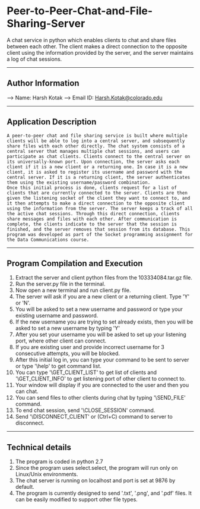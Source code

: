 # Peer-to-Peer-Chat-and-File-Sharing-Server
A chat service in python which enables clients to chat and share files between each other. The client makes a direct connection to the opposite client using the information provided by the server, and the server maintains a log of chat sessions.

--------------------
Author Information
--------------------
--> Name: Harsh Kotak
--> Email ID: Harsh.Kotak@colorado.edu

-----------------------
Application Description
-----------------------
	A peer-to-peer chat and file sharing service is built where multiple clients will be able to log into a central server, and subsequently share files with each other directly. The chat system consists of a central server that manages multiple chat sessions, and users can participate as chat clients. Clients connect to the central server on its universally-known port. Upon connection, the server asks each client if it is a new client or a returning one. In case it is a new client, it is asked to register its username and password with the central server. If it is a returning client, the server authenticates them using the existing username/password combination.
	Once this initial process is done, clients request for a list of clients that are currently connected to the server. Clients are then given the listening socket of the client they want to connect to, and it then attempts to make a direct connection to the opposite client using the information from the server. The server keeps a track of all the active chat sessions. Through this direct connection, clients share messages and files with each other. After communication is complete, the clients indicate to the server that the session is finished, and the server removes that session from its database. This program was developed as part of the Socket programming assignment for the Data Communications course.

----------------------------------
Program Compilation and Execution
----------------------------------
1) Extract the server and client python files from the 103334084.tar.gz file.
2) Run the server.py file in the terminal.
3) Now open a new terminal and run client.py file.
4) The server will ask if you are a new client or a returning client. Type 'Y' or 'N'.
5) You will be asked to set a new username and password or type your existing username and password.
6) If the new username you are trying to set already exists, then you will be asked to set a new username by typing 'Y'
7) After you set your username you will be asked to set up your listening port, where other client can connect.
8) If you are existing user and provide incorrect username for 3 consecutive attempts, you will be blocked.
9) After this initial log in, you can type your command to be sent to server or type '\help' to get command list.
10) You can type '\GET_CLIENT_LIST' to get list of clients and '\GET_CLIENT_INFO' to get listening port of other client to connect to.
11) Your window will display if you are connected to the user and then you can chat.
12) You can send files to other clients during chat by typing '\SEND_FILE' command.
13) To end chat session, send '\CLOSE_SESSION' command.
14) Send '\DISCONNECT_CLIENT' or (Ctrl+C) command to server to disconnect.

------------------
Technical details
------------------
1) The program is coded in python 2.7
2) Since the program uses select.select, the program will run only on Linux/Unix environments.
3) The chat server is running on localhost and port is set at 9876 by default.
4) The program is currently designed to send '.txt', '.png', and '.pdf' files. It can be easily modified to support other file types.
